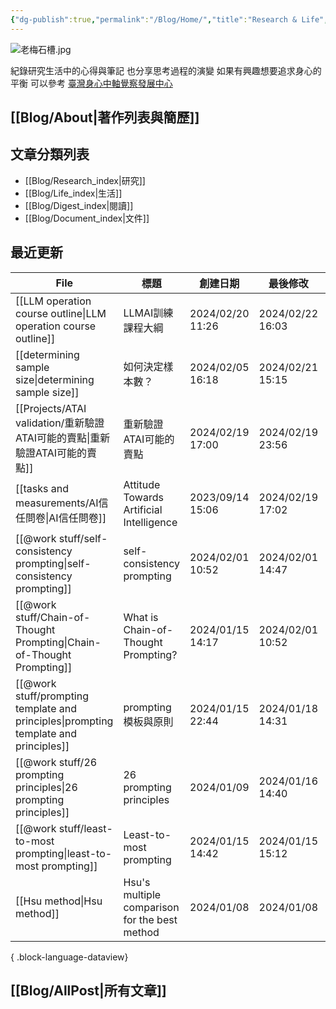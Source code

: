 ```yaml
---
{"dg-publish":true,"permalink":"/Blog/Home/","title":"Research & Life","tags":["blog","gardenEntry"],"created":"2023-02-16T00:00:00.000Z","updated":"2024-02-06T23:10"}
---
```



![老梅石槽.jpg](/img/user/Blog/images/%E8%80%81%E6%A2%85%E7%9F%B3%E6%A7%BD.jpg)

紀錄研究生活中的心得與筆記
也分享思考過程的演變
如果有興趣想要追求身心的平衡
可以參考 [臺灣身心中軸覺察發展中心](https://bmaa.tw)

## [[Blog/About\|著作列表與簡歷]]

## 文章分類列表

- [[Blog/Research_index\|研究]]
- [[Blog/Life_index\|生活]]
- [[Blog/Digest_index\|閱讀]]
- [[Blog/Document_index\|文件]]

## 最近更新


<div class="transclusion internal-embed is-loaded"><div class="markdown-embed">





| File                                                                                    | 標題                                            | 創建日期              | 最後修改              | 類別                                                         |
| --------------------------------------------------------------------------------------- | --------------------------------------------- | ----------------- | ----------------- | ---------------------------------------------------------- |
| [[LLM operation course outline\|LLM operation course outline]]                       | LLMAI訓練課程大綱                                   | 2024/02/20  11:26 | 2024/02/22  16:03 | \-                                                         |
| [[determining sample size\|determining sample size]]                                 | 如何決定樣本數？                                      | 2024/02/05  16:18 | 2024/02/21  15:15 | <ul><li>note</li><li>research</li></ul>                    |
| [[Projects/ATAI validation/重新驗證ATAI可能的賣點\|重新驗證ATAI可能的賣點]]                            | 重新驗證ATAI可能的賣點                                 | 2024/02/19  17:00 | 2024/02/19  23:56 | <ul><li>research</li><li>note</li></ul>                    |
| [[tasks and measurements/AI信任問卷\|AI信任問卷]]                                            | Attitude Towards Artificial Intelligence      | 2023/09/14  15:06 | 2024/02/19  17:02 | <ul><li>research</li><li>note</li></ul>                    |
| [[@work stuff/self-consistency prompting\|self-consistency prompting]]               | self-consistency prompting                    | 2024/02/01  10:52 | 2024/02/01  14:47 | \-                                                         |
| [[@work stuff/Chain-of-Thought Prompting\|Chain-of-Thought Prompting]]               | What is Chain-of-Thought Prompting?           | 2024/01/15  14:17 | 2024/02/01  10:52 | \-                                                         |
| [[@work stuff/prompting template and principles\|prompting template and principles]] | prompting 模板與原則                               | 2024/01/15  22:44 | 2024/01/18  14:31 | <ul><li>note</li><li>research</li></ul>                    |
| [[@work stuff/26 prompting principles\|26 prompting principles]]                     | 26 prompting principles                       | 2024/01/09        | 2024/01/16  14:40 | <ul><li>research</li><li>references</li><li>note</li></ul> |
| [[@work stuff/least-to-most prompting\|least-to-most prompting]]                     | Least-to-most prompting                       | 2024/01/15  14:42 | 2024/01/15  15:12 | \-                                                         |
| [[Hsu method\|Hsu method]]                                                           | Hsu's multiple comparison for the best method | 2024/01/08        | 2024/01/08        | <ul><li>research</li><li>note</li></ul>                    |

{ .block-language-dataview}

</div></div>


## [[Blog/AllPost\|所有文章]]
